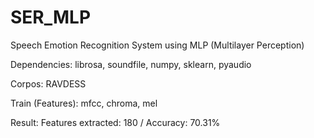 # SER_MLP
 
Speech Emotion Recognition System using MLP (Multilayer Perception)

Dependencies: librosa, soundfile, numpy, sklearn, pyaudio

Corpos: RAVDESS

Train (Features): mfcc, chroma, mel

Result: Features extracted: 180 / Accuracy: 70.31%
